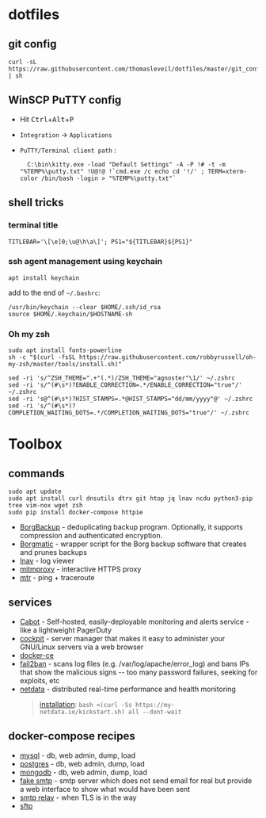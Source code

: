# dotfiles

git config
----------

    curl -sL https://raw.githubusercontent.com/thomasleveil/dotfiles/master/git_config.sh | sh



WinSCP PuTTY config
-------------------

- Hit <kbd>Ctrl</kbd>+<kbd>Alt</kbd>+<kbd>P</kbd>
- `Integration` → `Applications`
- `PuTTY/Terminal client path` : 

        C:\bin\kitty.exe -load "Default Settings" -A -P !# -t -m "%TEMP%\putty.txt" !U@!@ !`cmd.exe /c echo cd '!/' ; TERM=xterm-color /bin/bash -login > "%TEMP%\putty.txt"`


shell tricks
------------

### terminal title 

    TITLEBAR='\[\e]0;\u@\h\a\]'; PS1="${TITLEBAR}${PS1}"
    
### ssh agent management using keychain

    apt install keychain
    
add to the end of `~/.bashrc`:

    /usr/bin/keychain --clear $HOME/.ssh/id_rsa
    source $HOME/.keychain/$HOSTNAME-sh
  
### Oh my zsh

    sudo apt install fonts-powerline
    sh -c "$(curl -fsSL https://raw.githubusercontent.com/robbyrussell/oh-my-zsh/master/tools/install.sh)"

    sed -ri 's/^ZSH_THEME=".+"(.*)/ZSH_THEME="agnoster"\1/' ~/.zshrc
    sed -ri 's/^(#\s*)?ENABLE_CORRECTION=.*/ENABLE_CORRECTION="true"/' ~/.zshrc
    sed -ri 's@^(#\s*)?HIST_STAMPS=.*@HIST_STAMPS="dd/mm/yyyy"@' ~/.zshrc
    sed -ri 's/^(#\s*)?COMPLETION_WAITING_DOTS=.*/COMPLETION_WAITING_DOTS="true"/' ~/.zshrc
    

# Toolbox

## commands

    sudo apt update
    sudo apt install curl dnsutils dtrx git htop jq lnav ncdu python3-pip tree vim-nox wget zsh 
    sudo pip install docker-compose httpie

- [BorgBackup](https://borgbackup.readthedocs.io/en/stable/installation.html) - deduplicating backup program. Optionally, it supports compression and authenticated encryption.
- [Borgmatic](https://github.com/witten/borgmatic) - wrapper script for the Borg backup software that creates and prunes backups
- [lnav](http://lnav.org/downloads) - log viewer
- [mitmproxy](https://github.com/mitmproxy/mitmproxy/) - interactive HTTPS proxy
- [mtr](https://www.bitwizard.nl/mtr/) - ping + traceroute

## services

- [Cabot](https://cabotapp.com/) - Self-hosted, easily-deployable monitoring and alerts service - like a lightweight PagerDuty
- [cockpit](https://cockpit-project.org/running.html#debian) - server manager that makes it easy to administer your GNU/Linux servers via a web browser
- [docker-ce](https://docs.docker.com/install/linux/docker-ce/ubuntu/)
- [fail2ban](https://www.fail2ban.org) - scans log files (e.g. /var/log/apache/error_log) and bans IPs that show the malicious signs -- too many password failures, seeking for exploits, etc
- [netdata](https://my-netdata.io/) - distributed real-time performance and health monitoring 
    > [installation](https://github.com/firehol/netdata/wiki/Installation#linux-one-liner): `bash <(curl -Ss https://my-netdata.io/kickstart.sh) all --dont-wait`

## docker-compose recipes

- [mysql](doco/mysql/docker-compose.yml) - db, web admin, dump, load
- [postgres](doco/postgres/docker-compose.yml) - db, web admin, dump, load
- [mongodb](doco/mongodb/docker-compose.yml) - db, web admin, dump, load
- [fake smtp](doco/fakesmtp/docker-compose.yml) - smtp server which does not send email for real but provide a web interface to show what would have been sent
- [smtp relay](doco/smtprelay/docker-compose.yml) - when TLS is in the way
- [sftp](doco/sftp/docker-compose.yml)
